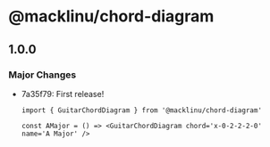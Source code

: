# @macklinu/chord-diagram

## 1.0.0

### Major Changes

- 7a35f79: First release!

  ```tsx
  import { GuitarChordDiagram } from '@macklinu/chord-diagram'

  const AMajor = () => <GuitarChordDiagram chord='x-0-2-2-2-0' name='A Major' />
  ```
